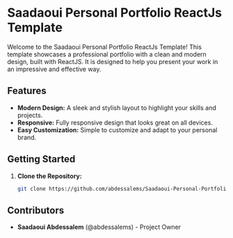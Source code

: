 # Saadaoui Personal Portfolio ReactJs Template

Welcome to the Saadaoui Personal Portfolio ReactJs Template! This template showcases a professional portfolio with a clean and modern design, built with ReactJS. It is designed to help you present your work in an impressive and effective way.

## Features
- **Modern Design:** A sleek and stylish layout to highlight your skills and projects.
- **Responsive:** Fully responsive design that looks great on all devices.
- **Easy Customization:** Simple to customize and adapt to your personal brand.


## Getting Started

1. **Clone the Repository:**
   ```bash
   git clone https://github.com/abdessalems/Saadaoui-Personal-Portfolio-ReactJs-Template.git


 ## Contributors

- **Saadaoui Abdessalem** (@abdessalems) - Project Owner

